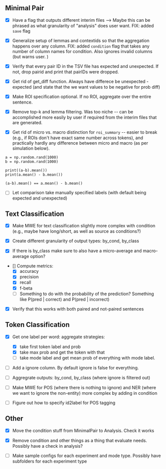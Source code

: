 ## Minimal Pair

 - [x] Have a flag that outputs different interim files --> Maybe this can be phrased as what granularity of "analysis" does user want. FIX: added `save` flag


 - [x] Generalize setup of lemmas and contextids so that the aggregation happens over any column. FIX: added `condition` flag that takes any number of column names for condition. Also ignores invalid columns (but warns user. )


 - [x] Verify that every pair ID in the TSV file has expected and unexpected. If not, drop pairid and print that pairIDs were dropped. 

 - [x] Get rid of get_diff function. Always have differece be unexpected - expected (and state that the we want values to be negative for prob diff) 

 - [x] Make ROI specification optional. If no ROI, aggregate over the entire sentence. 

 - [x] Remove top-k and lemma filtering. Was too niche -- can be accomplished more easily by user if required from the interim files that are generated. 

 - [x] Get rid of micro vs. macro distinction for `roi_summary` -- easier to break (e.g., if ROIs don't have exact same number across tokens), and practically hardly any difference between micro and macro (as per simulation below). 
  ```
a = np.random.rand(1000)
b = np.random.rand(1000)

print((a-b).mean())
print(a.mean() - b.mean())

(a-b).mean() == a.mean() - b.mean()
 ```

 - [ ] Let comparison take manually specified labels (with default being expected and unexpected)


## Text Classification

- [x] Make MWE for text classification slightly more complex with condition (e.g., maybe have long/short, as well as source as conditions?)

- [x] Create different granularity of output types: by_cond, by_class 

- [x] If there is by_class make sure to also have a micro-average and macro-average option? 

- [] Compute metrics:
    - [x] accuracy
    - [x] precision
    - [x] recall
    - [x] f-beta 
    - [ ] Something to do with the probability of the prediction? Something like P(pred | correct) and P(pred | incorrect)

- [x] Verify that this works with both paired and not-paired sentences


## Token Classification
- [x] Get one label per word: aggregate strategies:
    - [x] take first token label and prob
    - [x] take max prob and get the token with that
    - [ ] take mode label and get mean prob of everything with mode label.   
- [ ] Add a ignore column. By default ignore is false for everything.
- [ ] Aggregrate outputs: by_cond, by_class (where ignore is filtered out)
- [ ] Make MWE for POS (where there is nothing to ignore) and NER (where we want to ignore the non-entity) more complex by adding in condition 
- [ ] Figure out how to specify id2label for POS tagging 


## Other

- [x] Move the condition stuff from MinimalPair to Analysis. Check it works
- [x] Remove condition and other things as a thing that evaluate needs. Possibly have a check in analysis?
- [ ] Make sample configs for each experiment and mode type. Possibly have subfolders for each experiment type

